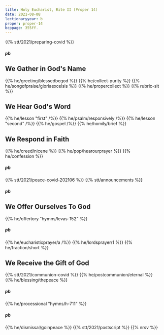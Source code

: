 ```yaml
---
title: Holy Eucharist, Rite II (Proper 14)
date: 2021-08-08
lectionaryyear: b
proper: proper-14
bcppage: 355ff.
---
```

{{% stt/2021/preparing-covid %}}

##### pb
## We Gather in God's Name
{{% he/greeting/blessedbegod %}}
{{% he/collect-purity %}}
{{% he/songofpraise/gloriaexcelsis %}}
{{% he/propercollect %}}
{{% rubric-sit %}}

## We Hear God's Word
{{% he/lesson "first" /%}}
{{% he/psalm/responsively /%}}
{{% he/lesson "second" /%}}
{{% he/gospel /%}}
{{% he/homily/brief %}}

## We Respond in Faith
{{% he/creed/nicene %}}
{{% he/pop/hearourprayer %}}
{{% he/confession %}}
##### pb
{{% stt/2021/peace-covid-202106 %}}
{{% stt/announcements %}}

##### pb
## We Offer Ourselves To God
{{% he/offertory "hymns/levas-152" %}}
##### pb
{{% he/eucharisticprayer/a /%}}
{{% he/lordsprayer/1 %}}
{{% he/fraction/short %}}

## We Receive the Gift of God
{{% stt/2021/communion-covid %}}
{{% he/postcommunion/eternal %}}
{{% he/blessing/thepeace %}}
##### pb
{{% he/processional "hymns/h-711" %}}
##### pb
{{% he/dismissal/goinpeace %}}
{{% stt/2021/postscript %}}
{{% nrsv %}}
